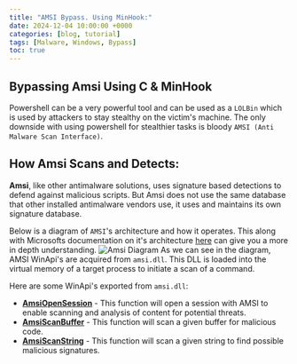 ```yaml
---
title: "AMSI Bypass. Using MinHook:"
date: 2024-12-04 10:00:00 +0000
categories: [blog, tutorial]
tags: [Malware, Windows, Bypass]
toc: true
---
```


## Bypassing Amsi Using C & MinHook

Powershell can be a very powerful tool and can be used as a `LOLBin` which is used by attackers to stay stealthy on the victim's machine. The only downside with using powershell for stealthier tasks is bloody `AMSI (Anti Malware Scan Interface)`.


## How Amsi Scans and Detects:
**Amsi**, like other antimalware solutions, uses signature based detections to defend against malicious scripts. But Amsi does not use the same database that other installed antimalware vendors use, it uses and maintains its own signature database.

Below is a diagram of `AMSI`'s architecture and how it operates. This along with Microsofts documentation on it's architecture [here](https://learn.microsoft.com/en-us/windows/win32/amsi/how-amsi-helps) can give you a more in depth understanding.
![Amsi Diagram](https://github.com/user-attachments/assets/adcb991b-a123-4c7c-8653-14f686f56890)
As we can see in the diagram, AMSI WinApi's are acquired from `amsi.dll`. This DLL is loaded into the virtual memory of a target process to initiate a scan of a command.

Here are some WinApi's exported from `amsi.dll`:
- **[AmsiOpenSession](https://learn.microsoft.com/en-us/windows/win32/api/amsi/nf-amsi-amsiopensession)** - This function will open a session with AMSI to enable scanning and analysis of content for potential threats.
- **[AmsiScanBuffer](https://learn.microsoft.com/en-us/windows/win32/api/amsi/nf-amsi-amsiscanbuffer)** - This function will scan a given buffer for malicious code.
- **[AmsiScanString](https://learn.microsoft.com/en-us/windows/win32/api/amsi/nf-amsi-amsiscanstring)** - This function will scan a given string to find possible malicious signatures.
